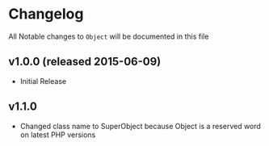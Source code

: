 # Changelog

All Notable changes to `Object` will be documented in this file

## v1.0.0 (released 2015-06-09)

* Initial Release

## v1.1.0

* Changed class name to SuperObject because Object is a reserved word on latest PHP versions
